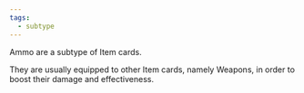 ```yaml
---
tags:
  - subtype
---
```

Ammo are a subtype of Item cards.

They are usually equipped to other Item cards, namely Weapons, in order to boost their damage and effectiveness.


